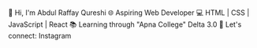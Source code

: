 👋 Hi, I'm Abdul Raffay Qureshi
🌐 Aspiring Web Developer
💻 HTML | CSS | JavaScript | React
📚 Learning through "Apna College" Delta 3.0 
🔗 Let's connect: Instagram


<!---
AbdulRaffayQureshi/AbdulRaffayQureshi is a ✨ special ✨ repository because its `README.md` (this file) appears on your GitHub profile.
You can click the Preview link to take a look at your changes.
--->
